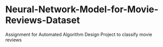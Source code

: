 # Neural-Network-Model-for-Movie-Reviews-Dataset
Assignment for Automated Algorithm Design Project to classify movie reviews
